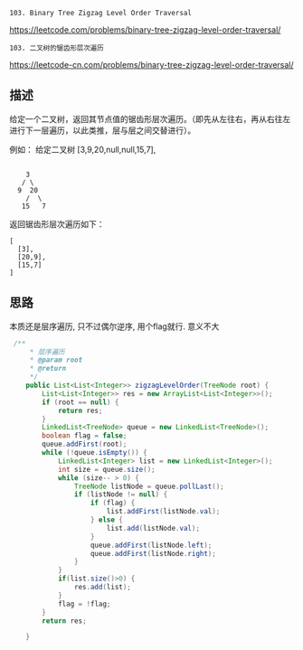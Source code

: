 `103. Binary Tree Zigzag Level Order Traversal`

<https://leetcode.com/problems/binary-tree-zigzag-level-order-traversal/>

`103. 二叉树的锯齿形层次遍历`

<https://leetcode-cn.com/problems/binary-tree-zigzag-level-order-traversal/>


## 描述

给定一个二叉树，返回其节点值的锯齿形层次遍历。（即先从左往右，再从右往左进行下一层遍历，以此类推，层与层之间交替进行）。

例如：
给定二叉树 [3,9,20,null,null,15,7],
``````

    3
   / \
  9  20
    /  \
   15   7
``````
返回锯齿形层次遍历如下：
````
[
  [3],
  [20,9],
  [15,7]
]
````


## 思路

本质还是层序遍历, 只不过偶尔逆序, 用个flag就行. 意义不大

```java
 /**
     * 层序遍历
     * @param root
     * @return
     */
    public List<List<Integer>> zigzagLevelOrder(TreeNode root) {
        List<List<Integer>> res = new ArrayList<List<Integer>>();
        if (root == null) {
            return res;
        }
        LinkedList<TreeNode> queue = new LinkedList<TreeNode>();
        boolean flag = false;
        queue.addFirst(root);
        while (!queue.isEmpty()) {
            LinkedList<Integer> list = new LinkedList<Integer>();
            int size = queue.size();
            while (size-- > 0) {
                TreeNode listNode = queue.pollLast();
                if (listNode != null) {
                    if (flag) {
                        list.addFirst(listNode.val);
                    } else {
                        list.add(listNode.val);
                    }
                    queue.addFirst(listNode.left);
                    queue.addFirst(listNode.right);
                }
            }
            if(list.size()>0) {
                res.add(list);
            }
            flag = !flag;
        }
        return res;

    }
```
